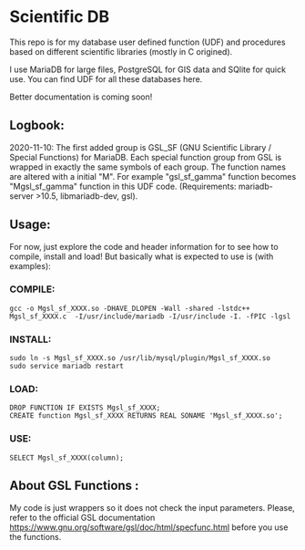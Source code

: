 # Scientific DB
This repo is for my database user defined function (UDF) and procedures based on different scientific libraries (mostly in C origined). 

I use MariaDB for large files, PostgreSQL for GIS data and SQlite for quick use. You can find UDF for all these databases here. 

Better documentation is coming soon!

## Logbook:
2020-11-10: The first added group is GSL_SF (GNU Scientific Library / Special Functions) for MariaDB. Each special function group from GSL is wrapped in exactly the same symbols of each group. The function names are altered with a initial "M". For example "gsl_sf_gamma" function becomes "Mgsl_sf_gamma" function in this UDF code. (Requirements: mariadb-server >10.5, libmariadb-dev, gsl).
 
## Usage: 
For now, just explore the code and header information for to see how to compile, install and load! But basically what is expected to use is (with examples):
### COMPILE:
    gcc -o Mgsl_sf_XXXX.so -DHAVE_DLOPEN -Wall -shared -lstdc++  Mgsl_sf_XXXX.c  -I/usr/include/mariadb -I/usr/include -I. -fPIC -lgsl
### INSTALL:
    sudo ln -s Mgsl_sf_XXXX.so /usr/lib/mysql/plugin/Mgsl_sf_XXXX.so
    sudo service mariadb restart
### LOAD:
    DROP FUNCTION IF EXISTS Mgsl_sf_XXXX;
    CREATE function Mgsl_sf_XXXX RETURNS REAL SONAME 'Mgsl_sf_XXXX.so';  
### USE:
    SELECT Mgsl_sf_XXXX(column);

 
## About GSL Functions : 
My code is just wrappers so it does not check the input parameters. Please, refer to the official GSL documentation https://www.gnu.org/software/gsl/doc/html/specfunc.html before you use the functions.



